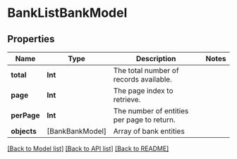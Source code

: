 # BankListBankModel

## Properties
Name | Type | Description | Notes
------------ | ------------- | ------------- | -------------
**total** | **Int** | The total number of records available. | 
**page** | **Int** | The page index to retrieve. | 
**perPage** | **Int** | The number of entities per page to return. | 
**objects** | [BankBankModel] | Array of bank entities | 

[[Back to Model list]](../README.md#documentation-for-models) [[Back to API list]](../README.md#documentation-for-api-endpoints) [[Back to README]](../README.md)


